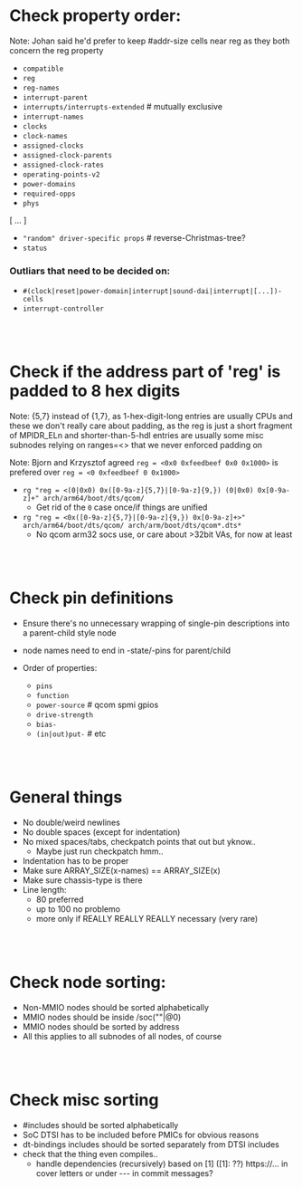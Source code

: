 # Check property order:
Note: Johan said he'd prefer to keep #addr-size cells near reg as they both concern the reg property

* `compatible`
* `reg`
* `reg-names`
* `interrupt-parent`
* `interrupts/interrupts-extended` # mutually exclusive
* `interrupt-names`
* `clocks`
* `clock-names`
* `assigned-clocks`
* `assigned-clock-parents`
* `assigned-clock-rates`
* `operating-points-v2`
* `power-domains`
* `required-opps`
* `phys`

[ ... ]

* `"random" driver-specific props` # reverse-Christmas-tree?
* `status`

### Outliars that need to be decided on:
* `#(clock|reset|power-domain|interrupt|sound-dai|interrupt|[...])-cells`
* `interrupt-controller`

</br>
</br>

# Check if the address part of 'reg' is padded to 8 hex digits
Note: {5,7} instead of {1,7}, as 1-hex-digit-long entries are usually CPUs and these we don't really care about padding, as the reg is just a short fragment of MPIDR_ELn and shorter-than-5-hdl entries are usually some misc subnodes relying on ranges=<> that we never enforced padding on

Note: Bjorn and Krzysztof agreed `reg = <0x0 0xfeedbeef 0x0 0x1000>` is prefered over `reg = <0 0xfeedbeef 0 0x1000>`

* `rg "reg = <(0|0x0) 0x([0-9a-z]{5,7}|[0-9a-z]{9,}) (0|0x0) 0x[0-9a-z]+" arch/arm64/boot/dts/qcom/`
  * Get rid of the `0` case once/if things are unified
* `rg "reg = <0x([0-9a-z]{5,7}|[0-9a-z]{9,}) 0x[0-9a-z]+>" arch/arm64/boot/dts/qcom/ arch/arm/boot/dts/qcom*.dts*`
  * No qcom arm32 socs use, or care about >32bit VAs, for now at least

</br>
</br>

# Check pin definitions
* Ensure there's no unnecessary wrapping of single-pin descriptions into a parent-child style node

* node names need to end in -state/-pins for parent/child

* Order of properties:
  * `pins`
  * `function`
  * `power-source` # qcom spmi gpios
  * `drive-strength`
  * `bias-`
  * `(in|out)put-` # etc

</br>
</br>

# General things
* No double/weird newlines
* No double spaces (except for indentation)
* No mixed spaces/tabs, checkpatch points that out but yknow..
  * Maybe just run checkpatch hmm..
* Indentation has to be proper
* Make sure ARRAY_SIZE(x-names) == ARRAY_SIZE(x)
* Make sure chassis-type is there
* Line length:
  * 80 preferred
  * up to 100 no problemo
  * more only if REALLY REALLY REALLY necessary (very rare)

</br>
</br>

# Check node sorting:
* Non-MMIO nodes should be sorted alphabetically
* MMIO nodes should be inside /soc(""|@0)
* MMIO nodes should be sorted by address
* All this applies to all subnodes of all nodes, of course

</br>
</br>

# Check misc sorting
* #includes should be sorted alphabetically
 * SoC DTSI has to be included before PMICs for obvious reasons
* dt-bindings includes should be sorted separately from DTSI includes
* check that the thing even compiles..
  * handle dependencies (recursively) based on [1] ([1]: ??) https://... in cover letters or under --- in commit messages?

